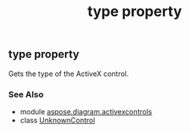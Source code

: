 ﻿---
title: type property
second_title: Aspose.Diagram for Python via .NET API References
description: 
type: docs
weight: 160
url: /python-net/aspose.diagram.activexcontrols/unknowncontrol/type/
is_root: false
---

## type property


Gets the type of the ActiveX control.

### See Also
* module [aspose.diagram.activexcontrols](../../)
* class [UnknownControl](/diagram/python-net/aspose.diagram.activexcontrols/unknowncontrol)
